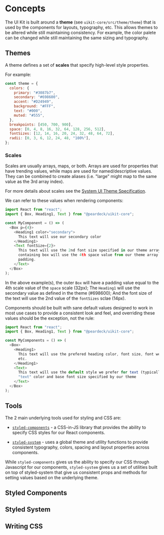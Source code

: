 # Concepts

The UI Kit is built around a **theme** (see `uikit-core/src/theme/theme`) that is used by the components for layouts, typography, etc. This allows themes to be altered while still maintaining consistency. For example, the color palete can be changed while still maintaining the same sizing and typography.

## Themes

A theme defines a set of **scales** that specify high-level style properties.

For example:

```js
const theme = {
  colors: {
    primary: "#3087b7",
    secondary: "#698600",
    accent: "#D24949",
    background: "#FFF",
    text: "#000",
    muted: "#555",
  },
  breakpoints: [450, 700, 900],
  space: [0, 4, 8, 16, 32, 64, 128, 256, 512],
  fontSizes: [12, 14, 16, 20, 24, 32, 48, 64, 72],
  radii: [0, 3, 6, 12, 24, 48, "100%"],
};
```

### Scales

Scales are usually arrays, maps, or both. Arrays are used for properties that have trending values, while maps are used for named/descriptive values. They can be combined to create aliases (i.e. "large" might map to the same value as the 3rd array index).

For more details about scales see the [System UI Theme Specification](https://system-ui.com/theme/).

We can refer to these values when rendering components:

```js
import React from "react";
import { Box, Heading1, Text } from "@peardeck/uikit-core";

const MyComponent = () => (
  <Box p={4}>
    <Heading1 color="secondary">
      This text will use our secondary color
    </Heading1>
    <Text fontSize={2}>
      This text will use the 2nd font size specified in our theme array, and the
      containing box will use the 4th space value from our theme array for
      padding.
    </Text>
  </Box>
);
```

In the above example(s), the outer `Box` will have a padding value equal to the 4th scale value of the `space` scale (32px); The `Heading1` will use the secondary value as defined in the theme (#698600); And the font size of the text will use the 2nd value of the `fontSizes` sclae (14px).

Components should be built with sane default values designed to work in most use cases to provide a consistent look and feel, and overriding these values should be the exception, not the rule:

```js
import React from "react";
import { Box, Heading1, Text } from "@peardeck/uikit-core";

const MyComponents = () => (
  <Box>
    <Heading1>
      This text will use the prefered heading color, font size, font weight,
      etc.
    </Heading1>
    <Text>
      This text will use the default style we prefer for text (typically the
      "text" color and base font size specified by our theme
    </Text>
  </Box>
);
```

## Tools

The 2 main underlying tools used for styling and CSS are:

- [`styled-components`](https://styled-components.com/) - a CSS-in-JS library that provides the ability to specify CSS styles for our React components.

- [`styled-system`](https://styled-system.com/) - uses a global theme and utility functions to provide consistent typography, colors, spacing and layout properties across components.

While `styled-components` gives us the ability to specify our CSS through Javascript for our components, `styled-system` gives us a set of utilities built on top of styled-system that give us consistent props and methods for setting values based on the underlying theme.

## Styled Components

## Styled System

## Writing CSS
